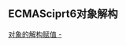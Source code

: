 ## ECMASciprt6对象解构

[  对象的解构赋值 - ](https://www.bookstack.cn/read/es6-3rd/spilt.2.docs-destructuring.md)

